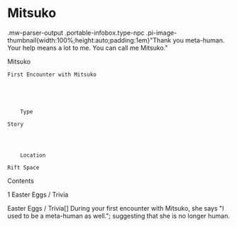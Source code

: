# Mitsuko

.mw-parser-output .portable-infobox.type-npc .pi-image-thumbnail{width:100%;height:auto;padding:1em}"Thank you meta-human. Your help means a lot to me. You can call me Mitsuko."

Mitsuko


	
		
		
	
	First Encounter with Mitsuko


	

	
		Type
	
	Story



	
		Location
	
	Rift Space




Contents

1 Easter Eggs / Trivia



Easter Eggs / Trivia[]
During your first encounter with Mitsuko, she says "I used to be a meta-human as well."; suggesting that she is no longer human.
